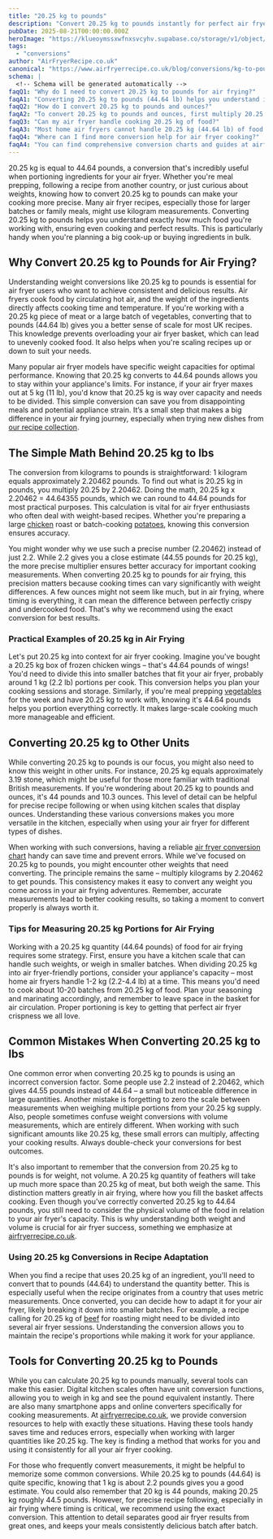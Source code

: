 ```yaml
---
title: "20.25 kg to pounds"
description: "Convert 20.25 kg to pounds instantly for perfect air fryer portions. Get easy weight conversions and cooking tips for better meals."
pubDate: 2025-08-21T00:00:00.000Z
heroImage: "https://klueoymssxwfnxsvcyhv.supabase.co/storage/v1/object/public/Shmucket/20-25-kg-to-pounds.webp"
tags:
  - "conversions"
author: "AirFryerRecipe.co.uk"
canonical: "https://www.airfryerrecipe.co.uk/blog/conversions/kg-to-pounds/20-25-kg-to-pounds"
schema: |
  <!-- Schema will be generated automatically -->
faqQ1: "Why do I need to convert 20.25 kg to pounds for air frying?"
faqA1: "Converting 20.25 kg to pounds (44.64 lb) helps you understand ingredient quantities in measurements more familiar to UK cooks. This is essential for air frying because weight directly affects cooking time and basket capacity. Knowing the conversion prevents overloading your air fryer and ensures even cooking results."
faqQ2: "How do I convert 20.25 kg to pounds and ounces?"
faqA2: "To convert 20.25 kg to pounds and ounces, first multiply 20.25 by 2.20462 to get 44.64355 pounds. The whole number is 44 pounds. Multiply the decimal part (0.64355) by 16 to get ounces: 10.2968 ounces. So 20.25 kg equals 44 pounds and approximately 10.3 ounces. This level of precision can be helpful for certain recipes."
faqQ3: "Can my air fryer handle cooking 20.25 kg of food?"
faqA3: "Most home air fryers cannot handle 20.25 kg (44.64 lb) of food at once. Typical air fryer capacities range from 1-5 kg (2.2-11 lb). You would need to divide 20.25 kg into smaller batches that fit your specific air fryer model. Overloading prevents proper air circulation and results in uneven cooking."
faqQ4: "Where can I find more conversion help for air fryer cooking?"
faqA4: "You can find comprehensive conversion charts and guides at airfryerrecipe.co.uk. We offer resources for various measurements including weight, temperature, and cooking times specifically tailored for air fryer users. These tools help ensure your air frying results are perfect every time, regardless of the recipe's original measurement system."
---
```

<p>20.25 kg is equal to 44.64 pounds, a conversion that's incredibly useful when portioning ingredients for your air fryer. Whether you're meal prepping, following a recipe from another country, or just curious about weights, knowing how to convert 20.25 kg to pounds can make your cooking more precise. Many air fryer recipes, especially those for larger batches or family meals, might use kilogram measurements. Converting 20.25 kg to pounds helps you understand exactly how much food you're working with, ensuring even cooking and perfect results. This is particularly handy when you're planning a big cook-up or buying ingredients in bulk.</p>

<h2>Why Convert 20.25 kg to Pounds for Air Frying?</h2>
<p>Understanding weight conversions like 20.25 kg to pounds is essential for air fryer users who want to achieve consistent and delicious results. Air fryers cook food by circulating hot air, and the weight of the ingredients directly affects cooking time and temperature. If you're working with a 20.25 kg piece of meat or a large batch of vegetables, converting that to pounds (44.64 lb) gives you a better sense of scale for most UK recipes. This knowledge prevents overloading your air fryer basket, which can lead to unevenly cooked food. It also helps when you're scaling recipes up or down to suit your needs.</p>
<p>Many popular air fryer models have specific weight capacities for optimal performance. Knowing that 20.25 kg converts to 44.64 pounds allows you to stay within your appliance's limits. For instance, if your air fryer maxes out at 5 kg (11 lb), you'd know that 20.25 kg is way over capacity and needs to be divided. This simple conversion can save you from disappointing meals and potential appliance strain. It’s a small step that makes a big difference in your air frying journey, especially when trying new dishes from <a href="https://www.airfryerrecipe.co.uk/recipes">our recipe collection</a>.</p>

<h2>The Simple Math Behind 20.25 kg to lbs</h2>
<p>The conversion from kilograms to pounds is straightforward: 1 kilogram equals approximately 2.20462 pounds. To find out what is 20.25 kg in pounds, you multiply 20.25 by 2.20462. Doing the math, 20.25 kg x 2.20462 = 44.64355 pounds, which we can round to 44.64 pounds for most practical purposes. This calculation is vital for air fryer enthusiasts who often deal with weight-based recipes. Whether you're preparing a large <a href="https://www.airfryerrecipe.co.uk/recipe-category/chicken">chicken</a> roast or batch-cooking <a href="https://www.airfryerrecipe.co.uk/recipe-category/potatoes">potatoes</a>, knowing this conversion ensures accuracy.</p>
<p>You might wonder why we use such a precise number (2.20462) instead of just 2.2. While 2.2 gives you a close estimate (44.55 pounds for 20.25 kg), the more precise multiplier ensures better accuracy for important cooking measurements. When converting 20.25 kg to pounds for air frying, this precision matters because cooking times can vary significantly with weight differences. A few ounces might not seem like much, but in air frying, where timing is everything, it can mean the difference between perfectly crispy and undercooked food. That's why we recommend using the exact conversion for best results.</p>

<h3>Practical Examples of 20.25 kg in Air Frying</h3>
<p>Let's put 20.25 kg into context for air fryer cooking. Imagine you've bought a 20.25 kg box of frozen chicken wings – that's 44.64 pounds of wings! You'd need to divide this into smaller batches that fit your air fryer, probably around 1 kg (2.2 lb) portions per cook. This conversion helps you plan your cooking sessions and storage. Similarly, if you're meal prepping <a href="https://www.airfryerrecipe.co.uk/recipe-category/vegetables">vegetables</a> for the week and have 20.25 kg to work with, knowing it's 44.64 pounds helps you portion everything correctly. It makes large-scale cooking much more manageable and efficient.</p>

<h2>Converting 20.25 kg to Other Units</h2>
<p>While converting 20.25 kg to pounds is our focus, you might also need to know this weight in other units. For instance, 20.25 kg equals approximately 3.19 stone, which might be useful for those more familiar with traditional British measurements. If you're wondering about 20.25 kg to pounds and ounces, it's 44 pounds and 10.3 ounces. This level of detail can be helpful for precise recipe following or when using kitchen scales that display ounces. Understanding these various conversions makes you more versatile in the kitchen, especially when using your air fryer for different types of dishes.</p>
<p>When working with such conversions, having a reliable <a href="https://www.airfryerrecipe.co.uk/air-fryer-conversion-chart">air fryer conversion chart</a> handy can save time and prevent errors. While we've focused on 20.25 kg to pounds, you might encounter other weights that need converting. The principle remains the same – multiply kilograms by 2.20462 to get pounds. This consistency makes it easy to convert any weight you come across in your air frying adventures. Remember, accurate measurements lead to better cooking results, so taking a moment to convert properly is always worth it.</p>

<h3>Tips for Measuring 20.25 kg Portions for Air Frying</h3>
<p>Working with a 20.25 kg quantity (44.64 pounds) of food for air frying requires some strategy. First, ensure you have a kitchen scale that can handle such weights, or weigh in smaller batches. When dividing 20.25 kg into air fryer-friendly portions, consider your appliance's capacity – most home air fryers handle 1-2 kg (2.2-4.4 lb) at a time. This means you'd need to cook about 10-20 batches from 20.25 kg of food. Plan your seasoning and marinating accordingly, and remember to leave space in the basket for air circulation. Proper portioning is key to getting that perfect air fryer crispness we all love.</p>

<h2>Common Mistakes When Converting 20.25 kg to lbs</h2>
<p>One common error when converting 20.25 kg to pounds is using an incorrect conversion factor. Some people use 2.2 instead of 2.20462, which gives 44.55 pounds instead of 44.64 – a small but noticeable difference in large quantities. Another mistake is forgetting to zero the scale between measurements when weighing multiple portions from your 20.25 kg supply. Also, people sometimes confuse weight conversions with volume measurements, which are entirely different. When working with such significant amounts like 20.25 kg, these small errors can multiply, affecting your cooking results. Always double-check your conversions for best outcomes.</p>
<p>It's also important to remember that the conversion from 20.25 kg to pounds is for weight, not volume. A 20.25 kg quantity of feathers will take up much more space than 20.25 kg of meat, but both weigh the same. This distinction matters greatly in air frying, where how you fill the basket affects cooking. Even though you've correctly converted 20.25 kg to 44.64 pounds, you still need to consider the physical volume of the food in relation to your air fryer's capacity. This is why understanding both weight and volume is crucial for air fryer success, something we emphasize at <a href="https://www.airfryerrecipe.co.uk/">airfryerrecipe.co.uk</a>.</p>

<h3>Using 20.25 kg Conversions in Recipe Adaptation</h3>
<p>When you find a recipe that uses 20.25 kg of an ingredient, you'll need to convert that to pounds (44.64) to understand the quantity better. This is especially useful when the recipe originates from a country that uses metric measurements. Once converted, you can decide how to adapt it for your air fryer, likely breaking it down into smaller batches. For example, a recipe calling for 20.25 kg of <a href="https://www.airfryerrecipe.co.uk/recipe-category/beef">beef</a> for roasting might need to be divided into several air fryer sessions. Understanding the conversion allows you to maintain the recipe's proportions while making it work for your appliance.</p>

<h2>Tools for Converting 20.25 kg to Pounds</h2>
<p>While you can calculate 20.25 kg to pounds manually, several tools can make this easier. Digital kitchen scales often have unit conversion functions, allowing you to weigh in kg and see the pound equivalent instantly. There are also many smartphone apps and online converters specifically for cooking measurements. At <a href="https://www.airfryerrecipe.co.uk/">airfryerrecipe.co.uk</a>, we provide conversion resources to help with exactly these situations. Having these tools handy saves time and reduces errors, especially when working with larger quantities like 20.25 kg. The key is finding a method that works for you and using it consistently for all your air fryer cooking.</p>
<p>For those who frequently convert measurements, it might be helpful to memorize some common conversions. While 20.25 kg to pounds (44.64) is quite specific, knowing that 1 kg is about 2.2 pounds gives you a good estimate. You could also remember that 20 kg is 44 pounds, making 20.25 kg roughly 44.5 pounds. However, for precise recipe following, especially in air frying where timing is critical, we recommend using the exact conversion. This attention to detail separates good air fryer results from great ones, and keeps your meals consistently delicious batch after batch.</p>
